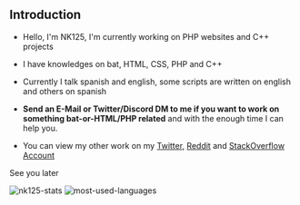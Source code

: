 ## Introduction

- Hello, I'm NK125, I'm currently working on PHP websites and C++ projects

- I have knowledges on bat, HTML, CSS, PHP and C++

- Currently I talk spanish and english, some scripts are written on english and others on spanish

- **Send an E-Mail or Twitter/Discord DM to me if you want to work on something bat-or-HTML/PHP related** and with the enough time I can help you.

- You can view my other work on my [Twitter](https://twitter.com/NeKes125), [Reddit](https://www.reddit.com/user/RealNk125) and [StackOverflow Account](https://stackoverflow.com/users/15180180/nk125)

See you later

![nk125-stats](https://github-readme-stats.vercel.app/api?username=Nk125&show_icons=true&theme=dark "Stats")
![most-used-languages](https://github-readme-stats.vercel.app/api/top-langs/?username=Nk125&layout=compact&theme=dark "Languages")
